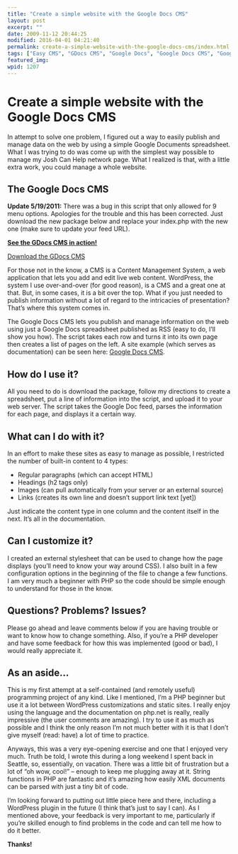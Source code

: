 ```yaml
---
title: "Create a simple website with the Google Docs CMS"
layout: post
excerpt: ""
date: 2009-11-12 20:44:25
modified: 2016-04-01 04:21:40
permalink: create-a-simple-website-with-the-google-docs-cms/index.html
tags: ["Easy CMS", "GDocs CMS", "Google Docs", "Google Docs CMS", "Google Docs RSS", "Crazy Ideas", "Development", "Web Strategy"]
featured_img: 
wpid: 1207
---
```


# Create a simple website with the Google Docs CMS

In attempt to solve one problem, I figured out a way to easily publish and manage data on the web by using a simple Google Documents spreadsheet. What I was trying to do was come up with the simplest way possible to manage my Josh Can Help network page. What I realized is that, with a little extra work, you could manage a whole website.

The Google Docs CMS
-------------------

**Update 5/19/2011:** There was a bug in this script that only allowed for 9 menu options. Apologies for the trouble and this has been corrected. Just download the new package below and replace your index.php with the new one (make sure to update your feed URL).

[**See the GDocs CMS in action!**](/google-docs-cms/?page=home)

[Download the GDocs CMS](/google-docs-cms/?page=download-and-info)

For those not in the know, a CMS is a Content Management System, a web application that lets you add and edit live web content. WordPress, the system I use over-and-over (for good reason), is a CMS and a great one at that. But, in some cases, it is a bit over the top. What if you just needed to publish information without a lot of regard to the intricacies of presentation? That’s where this system comes in.

The Google Docs CMS lets you publish and manage information on the web using just a Google Docs spreadsheet published as RSS (easy to do, I’ll show you how). The script takes each row and turns it into its own page then creates a list of pages on the left. A site example (which serves as documentation) can be seen here: [Google Docs CMS](/google-docs-cms/).

How do I use it?
----------------

All you need to do is download the package, follow my directions to create a spreadsheet, put a line of information into the script, and upload it to your web server. The script takes the Google Doc feed, parses the information for each page, and displays it a certain way.

What can I do with it?
----------------------

In an effort to make these sites as easy to manage as possible, I restricted the number of built-in content to 4 types:

- Regular paragraphs (which can accept HTML)
- Headings (h2 tags only)
- Images (can pull automatically from your server or an external source)
- Links (creates its own line and doesn’t support link text \[yet\])

Just indicate the content type in one column and the content itself in the next. It’s all in the documentation.

Can I customize it?
-------------------

I created an external stylesheet that can be used to change how the page displays (you’ll need to know your way around CSS). I also built in a few configuration options in the beginning of the file to change a few functions. I am very much a beginner with PHP so the code should be simple enough to understand for those in the know.

Questions? Problems? Issues?
----------------------------

Please go ahead and leave comments below if you are having trouble or want to know how to change something. Also, if you’re a PHP developer and have some feedback for how this was implemented (good or bad), I would really appreciate it.

As an aside…
------------

This is my first attempt at a self-contained (and remotely useful) programming project of any kind. Like I mentioned, I’m a PHP beginner but use it a lot between WordPress customizations and static sites. I really enjoy using the language and the documentation on php.net is really, really impressive (the user comments are amazing). I try to use it as much as possible and I think the only reason I’m not much better with it is that I don’t give myself (read: have) a lot of time to practice.

Anyways, this was a very eye-opening exercise and one that I enjoyed very much. Truth be told, I wrote this during a long weekend I spent back in Seattle, so, essentially, on vacation. There was a little bit of frustration but a lot of “oh wow, cool!” – enough to keep me plugging away at it. String functions in PHP are fantastic and it’s amazing how easily XML documents can be parsed with just a tiny bit of code.

I’m looking forward to putting out little piece here and there, including a WordPress plugin in the future (I think that’s just to say I can). As I mentioned above, your feedback is very important to me, particularly if you’re skilled enough to find problems in the code and can tell me how to do it better.

**Thanks!**
